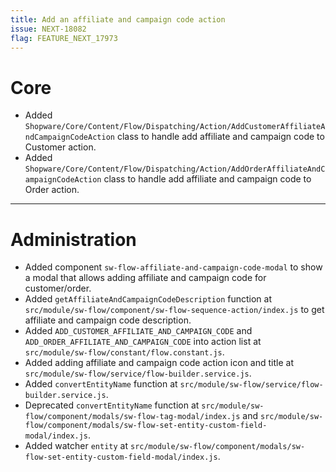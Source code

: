 ```yaml
---
title: Add an affiliate and campaign code action
issue: NEXT-18082
flag: FEATURE_NEXT_17973
---
```

# Core
* Added `Shopware/Core/Content/Flow/Dispatching/Action/AddCustomerAffiliateAndCampaignCodeAction` class to handle add affiliate and campaign code to Customer action.
* Added `Shopware/Core/Content/Flow/Dispatching/Action/AddOrderAffiliateAndCampaignCodeAction` class to handle add affiliate and campaign code to Order action.
___
# Administration
* Added component `sw-flow-affiliate-and-campaign-code-modal` to show a modal that allows adding affiliate and campaign code for customer/order.
* Added `getAffiliateAndCampaignCodeDescription` function at `src/module/sw-flow/component/sw-flow-sequence-action/index.js` to get affiliate and campaign code description.
* Added `ADD_CUSTOMER_AFFILIATE_AND_CAMPAIGN_CODE` and `ADD_ORDER_AFFILIATE_AND_CAMPAIGN_CODE` into action list at `src/module/sw-flow/constant/flow.constant.js`.
* Added adding affiliate and campaign code action icon and title at `src/module/sw-flow/service/flow-builder.service.js`.
* Added `convertEntityName` function at `src/module/sw-flow/service/flow-builder.service.js`.
* Deprecated `convertEntityName` function at `src/module/sw-flow/component/modals/sw-flow-tag-modal/index.js` and `src/module/sw-flow/component/modals/sw-flow-set-entity-custom-field-modal/index.js`.
* Added watcher `entity` at `src/module/sw-flow/component/modals/sw-flow-set-entity-custom-field-modal/index.js`.
